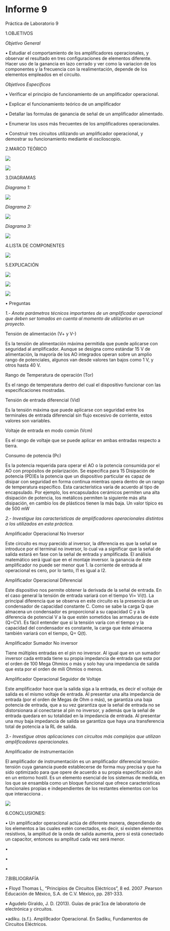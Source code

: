 # Informe 9

Práctica de Laboratorio 9

1.OBJETIVOS

_Objetivo General_

• Estudiar el comportamiento de los amplificadores operacionales, y observar el resultado en tres configuraciones de elementos diferente. Hacer uso de la ganancia en lazo cerrado y ver como la variacion de los componentes y la frecuencia con la realimentación,  depende de los elementos empleados en el circuito.

_Objetivos Específicos_

• Verificar el principio de funcionamiento de un amplificador operacional.

• Explicar el funcionamiento teórico de un amplificador

• Detallar las formulas de ganancia de señal de un amplificador alimentado.
  
• Enumerar los usos más frecuentes de los amplificadores operacionales.
 
• Construir tres circuitos utilizando un amplificador operacional, y demostrar su funcionamiento mediante el osciloscopio.

2.MARCO TEÓRICO

![](img/marco1.jpg)

![](img/marco2.jpg)

3.DIAGRAMAS

_Diagrama 1:_

![](img/diagrama1.jpg)

_Diagrama 2:_

![](img/diagrama2.jpg)

_Diagrama 3:_

![](img/diagrama3.jpg)


4.LISTA DE COMPONENTES

![](img/componentes.jpg)

5.EXPLICACIÓN 

![](https://github.com/andressanttos/Informe-9/blob/main/img/explicacion1.png)

![](https://github.com/andressanttos/Informe-9/blob/main/img/explicacion2.png)

![](https://github.com/andressanttos/Informe-9/blob/main/img/explicacion3.png)


•	Preguntas

_1.- Anote parámetros técnicos importantes de un amplificador operacional que deben ser tomados en cuenta al momento de utilizarlos en un proyecto._

Tensión de alimentación (V+ y V-)

Es la tensión de alimentación máxima permitida que puede aplicarse con seguridad al amplificador. Aunque se designa como estándar 15 V de alimentación, la mayoría de los AO integrados operan sobre un amplio rango de potenciales, algunos van desde valores tan bajos como 1 V, y otros hasta 40 V.

Rango de Temperatura de operación (Tor)

Es el rango de temperatura dentro del cual el dispositivo funcionar con las especificaciones mostradas.

Tensión de entrada diferencial (Vid)

Es la tensión máxima que puede aplicarse con seguridad entre los terminales de entrada diferencial sin flujo excesivo de corriente, estos valores son variables.

Voltaje de entrada en modo común (Vcm)

Es el rango de voltaje que se puede aplicar en ambas entradas respecto a tierra.

Consumo de potencia (Pc)

Es la potencia requerida para operar el AO o la potencia consumida por el AO con propósitos de polarización. Se especifica para 15 Disipación de potencia (PD)Es la potencia que un dispositivo particular es capaz de disipar con seguridad en forma continua mientras opera dentro de un rango de temperatura específico. Esta característica varía de acuerdo al tipo de encapsulado. Por ejemplo, los encapsulados cerámicos permiten una alta disipación de potencia, los metálicos permiten la siguiente más alta disipación, en cambio los de plásticos tienen la más baja. Un valor típico es de 500 mW

_2.- Investigue las características de amplificadores operacionales distintos a los utilizados en esta práctica._

Amplificador Operacional No Inversor 

Este circuito es muy parecido al inversor, la diferencia es que la señal se introduce por el terminal no inversor, lo cual va a significar que la señal de salida estará en fase con la señal de entrada y amplificada. El análisis matemático será igual que en el montaje inversor.  la ganancia de éste amplificador no puede ser menor que 1. la corriente de entrada al operacional es cero, por lo tanto, I1 es igual a I2.

Amplificador Operacional Diferencial 

Este dispositivo nos permite obtener la derivada de la señal de entrada. En el caso general la tensión de entrada variará con el tiempo Vi= Vi(t). La principal diferencia que se observa en este circuito es la presencia de un condensador de capacidad constante C. Como se sabe la carga Q que almacena un condensador es proporcional a su capacidad C y a la diferencia de potencial V a la que estén sometidos las armaduras de éste (Q=CV). Es fácil entender que si la tensión varía con el tiempo y la capacidad del condensador es constante, la carga que éste almacena también variará con el tiempo, Q= Q(t).

Amplificador Sumador No inversor

Tiene múltiples entradas en el pin no inversor. Al igual que en un sumador inversor cada entrada tiene su propia impedancia de entrada que esta por el orden de 100 Mega Ohmios o más y solo hay una impedancia de salida que esta por el orden de mili Ohmios o menos.

Amplificador Operacional Seguidor de Voltaje

 Este amplificador hace que la salida siga a la entrada, es decir el voltaje de salida es el mismo voltaje de entrada. Al presentar una alta impedancia de entrada (por el orden de Megas de Ohm o más), se garantiza una baja potencia de entrada, que a su vez garantiza que la señal de entrada no se distorsionara al conectarse al pin no inversor, y además que la señal de entrada quedara en su totalidad en la impedancia de entrada. Al presentar una muy baja impedancia de salida se garantiza que haya una transferencia total de potencia a la RL de salida.


_3.- Investigue otras aplicaciones con circuitos más complejos que utilizan amplificadores operacionales._

Amplificador de instrumentación

El amplificador de instrumentación es un amplificador diferencial tensión-tensión cuya ganancia puede establecerse de forma muy precisa y que ha sido optimizado para que opere de acuerdo a su propia especificación aún en un entorno hostil. Es un elemento esencial de los sistemas de medida, en los que se ensambla como un bloque funcional que ofrece características funcionales propias e independientes de los restantes elementos con los que interacciona .

![](https://github.com/andressanttos/Informe-9/blob/main/img/ao%20instr.png)


6.CONCLUSIONES:

•	Un amplificador operacional actúa de diferente manera, dependiendo de los elementos a las cuales estén conectados, es decir, si existen elementos resistivos, la amplitud de la onda de salida aumenta, pero si está conectado un capacitor, entonces su amplitud cada vez será menor.

• 

• 

• 
 
7.BIBLIOGRAFÍA

• Floyd Thomas L, “Principios de Circuitos Eléctricos”, 8 ed. 2007 .Pearson Educación de México, S.A. de C.V. México, pp. 281-333.

• Agudelo Giraldo, J. D. (2013). Guías de prácca de laboratorio de electrónica y circuitos. 

•adiku. (s.f.). Ampli9cador Operacional. En Sadiku, Fundamentos de Circuitos Eléctricos.
